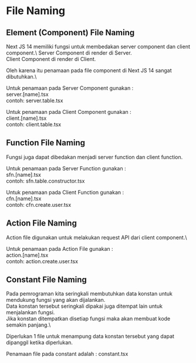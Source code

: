 # File Naming 

## Element (Component) File Naming 

Next JS 14 memiliki fungsi untuk membedakan server component dan client component.\ 
Server Component di render di Server.\
Client Component di render di Client.

Oleh karena itu penamaan pada file component di Next JS 14 sangat dibutuhkan.\

Untuk penamaan pada Server Component gunakan :\
server.[name].tsx\
contoh: server.table.tsx

Untuk penamaan pada Client Component gunakan :\
client.[name].tsx\
contoh: client.table.tsx


## Function File Naming

Fungsi juga dapat dibedakan menjadi server function dan client function. 

Untuk penamaan pada Server Function gunakan :\
sfn.[name].tsx\
contoh: sfn.table.constructor.tsx

Untuk penamaan pada Client Function gunakan :\
cfn.[name].tsx\
contoh: cfn.create.user.tsx


## Action File Naming

Action file digunakan untuk melakukan request API dari client component.\

Untuk penamaan pada Action File gunakan :\
action.[name].tsx\
contoh: action.create.user.tsx


## Constant File Naming

Pada pemrograman kita seringkali membutuhkan data konstan untuk mendukung fungsi yang akan dijalankan.\
Data konstan tersebut seringkali dipakai juga ditempat lain untuk menjalankan fungsi.\
Jika konstan ditempatkan disetiap fungsi maka akan membuat kode semakin panjang.\

Diperlukan 1 file untuk menampung data konstan tersebut yang dapat dipanggil ketika diperlukan.

Penamaan file pada constant adalah :  constant.tsx